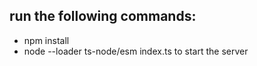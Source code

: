## run the following commands:

- npm install
- node --loader ts-node/esm index.ts to start the server
